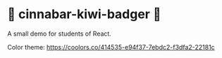 # 🥝 cinnabar-kiwi-badger 🦡

A small demo for students of React.

Color theme: https://coolors.co/414535-e94f37-7ebdc2-f3dfa2-22181c

